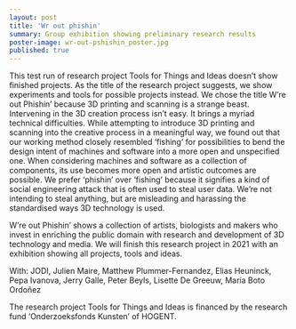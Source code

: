 ```yaml
---
layout: post
title: 'Wr out phishin'
summary: Group exhibition showing preliminary research results
poster-image: wr-out-pshishin_poster.jpg
published: true
---
```


This test run of research project Tools for Things and Ideas doesn’t show finished projects. 
As the title of the research project suggests, we show experiments and tools for possible projects instead. We chose the title W’re out Phishin’ because 3D printing and scanning is a strange beast. Intervening in the 3D creation process isn’t easy. It brings a myriad technical difficulties. While attempting to introduce 3D printing and scanning into the creative process in a meaningful way, we found out that our working method closely resembled ‘fishing’ for possibilities to bend the design intent of machines and software into a more open and unspecified one. When considering machines and software as a collection of components, its use becomes more open and artistic outcomes are possible. We prefer ‘phishin’ over ‘fishing’ because it signifies a kind of social engineering attack that is often used to steal user data. We’re not intending to steal anything, but are misleading and harassing the standardised ways 3D technology is used.

W’re out Phishin’ shows a collection of artists, biologists and makers who invest in enriching the public domain with research and development of 3D technology and media. We will finish this research project in 2021 with an exhibition showing all projects, tools and ideas.

With: JODI, Julien Maire, Matthew Plummer-Fernandez, Elias Heuninck, Pepa Ivanova, Jerry Galle, Peter Beyls, Lisette De Greeuw, María Boto Ordoñez

The research project Tools for Things and Ideas is financed by the research fund ‘Onderzoeksfonds Kunsten’ of HOGENT.
